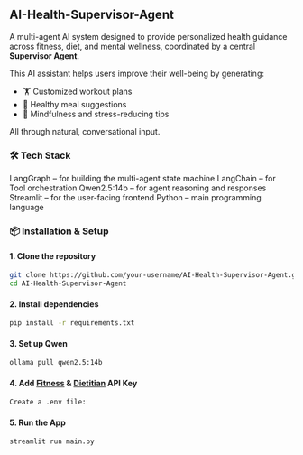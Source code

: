 ## AI-Health-Supervisor-Agent

A multi-agent AI system designed to provide personalized health guidance across fitness, diet, and mental wellness, coordinated by a central **Supervisor Agent**.

This AI assistant helps users improve their well-being by generating:
- 🏋️ Customized workout plans  
- 🥗 Healthy meal suggestions  
- 🧘 Mindfulness and stress-reducing tips  

All through natural, conversational input.







### 🛠 Tech Stack
LangGraph – for building the multi-agent state machine
LangChain – for Tool orchestration
Qwen2.5:14b – for agent reasoning and responses
Streamlit – for the user-facing frontend
Python – main programming language


### 📦 Installation & Setup

#### 1. Clone the repository
```bash
git clone https://github.com/your-username/AI-Health-Supervisor-Agent.git
cd AI-Health-Supervisor-Agent
```
#### 2. Install dependencies
```bash
pip install -r requirements.txt
```
#### 3. Set up Qwen 
```bash
ollama pull qwen2.5:14b
```
#### 4. Add [Fitness](https://api-ninjas.com/profile) & [Dietitian](https://spoonacular.com/food-api/console#Profile)  API Key
```bash
Create a .env file:
```

#### 5. Run the App
```bash
streamlit run main.py
```
